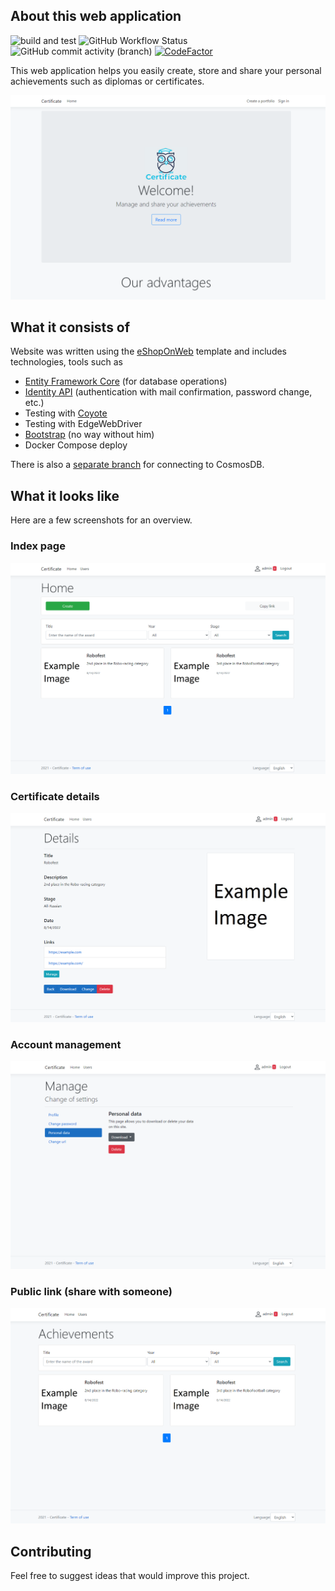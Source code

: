 ## About this web application

![build and test](https://github.com/WebWat/certificate-MVC/actions/workflows/dotnet.yml/badge.svg)
![GitHub Workflow Status](https://img.shields.io/github/workflow/status/webwat/certificate-MVC/Publish%20Docker%20image?label=Publish%20Docker%20image)
![GitHub commit activity (branch)](https://img.shields.io/github/commit-activity/m/webwat/certificate-MVC)
[![CodeFactor](https://www.codefactor.io/repository/github/webwat/certificate-mvc/badge)](https://www.codefactor.io/repository/github/webwat/certificate-mvc)

This web application helps you easily create, store and share your personal achievements such as diplomas or certificates. 

![main](https://github.com/WebWat/certificate-MVC/blob/dev/imgs/main.png)

## What it consists of

Website was written using the [eShopOnWeb](https://github.com/dotnet-architecture/eShopOnWeb) template and includes technologies, tools such as 
  - [Entity Framework Core](https://docs.microsoft.com/en-us/ef/core/) (for database operations) 
  - [Identity API](https://docs.microsoft.com/en-us/aspnet/core/security/authentication/identity?view=aspnetcore-6.0&tabs=visual-studio) (authentication with mail confirmation, password change, etc.)
  - Testing with [Coyote](https://github.com/microsoft/coyote)
  - Testing with EdgeWebDriver
  - [Bootstrap](https://getbootstrap.com/) (no way without him)
  - Docker Compose deploy
  
There is also a [separate branch](https://github.com/WebWat/certificate-MVC/tree/cosmos-db) for connecting to CosmosDB.

## What it looks like

Here are a few screenshots for an overview.

### Index page
![index](https://github.com/WebWat/certificate-MVC/blob/dev/imgs/index.png)

### Certificate details
![details](https://github.com/WebWat/certificate-MVC/blob/dev/imgs/details.png)

### Account management
![manage](https://github.com/WebWat/certificate-MVC/blob/dev/imgs/manage.png)

### Public link (share with someone)
![public](https://github.com/WebWat/certificate-MVC/blob/dev/imgs/public.png)

## Contributing

Feel free to suggest ideas that would improve this project.
